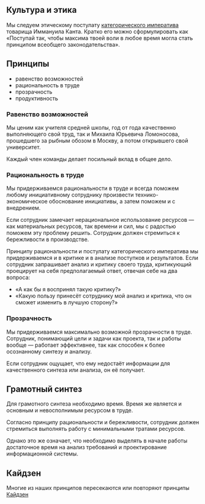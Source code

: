 ## Культура и этика

Мы следуем этическому постулату [категорического императива](https://iphlib.ru/library/collection/newphilenc/document/HASH3d309f49b04a8794279a3d) товарища Иммануила Канта. Кратко его можно сформулировать как «Поступай так, чтобы максима твоей воли в любое время могла стать принципом всеобщего законодательства».

## Принципы

- равенство возможностей
- рациональность в труде
- прозрачность
- продуктивность

### Равенство возможностей

Мы ценим как учителя средней школы, год от года качественно выполняющего свой труд, так и Михаила Юрьевича Ломоносова, прошедшего за рыбным обозом в Москву, а потом открывшего свой университет.

Каждый член команды делает посильный вклад в общее дело.

### Рациональность в труде

Мы придерживаемся рациональности в труде и всегда поможем любому инициативному сотруднику произвести технико-экономическое обоснование инициативы, а затем поможем и с внедрением.

Если сотрудник замечает нерациональное использование ресурсов — как материальных ресурсов, так времени и сил, мы с радостью поможем эту проблему решить. Сотрудник должен стремиться к бережливости в производстве.

Принципу рациональности и постулату категорического императива мы придерживаемся и в критике и в анализе поступков и результатов. Если сотрудник запрашивает анализ и критику своего труда, критикующий проецирует на себя предполагаемый ответ, отвечая себе на два вопроса:
- «А как бы я воспринял такую критику?»
- «Какую пользу принесёт сотруднику мой анализ и критика, что он сможет изменить в лучшую сторону?»

### Прозрачность

Мы придерживаемся максимально возможной прозрачности в труде. Сотрудник, понимающий цели и задачи как проекта, так и работы вообще — работает эффективнее, так как способен к более осознанному синтезу и анализу.

Если сотрудник ощущает, что ему недостаёт информации для качественного синтеза или анализа, он её получает.

## Грамотный синтез

Для грамотного синтеза необходимо время. Время же является и основным и невосполнимым ресурсом в труде.

Согласно принципу рациональности и бережливости, сотрудник должен стремиться выполнять работу с минимальными тратами ресурсов.

Однако это же означает, что необходимо выделять в начале работы достаточное время на анализ требований и проектирование информационной системы.

## Кайдзен

Многие из наших принципов пересекаются или повторяют принципы [Кайдзен](https://ru.wikipedia.org/wiki/Кайдзен)
